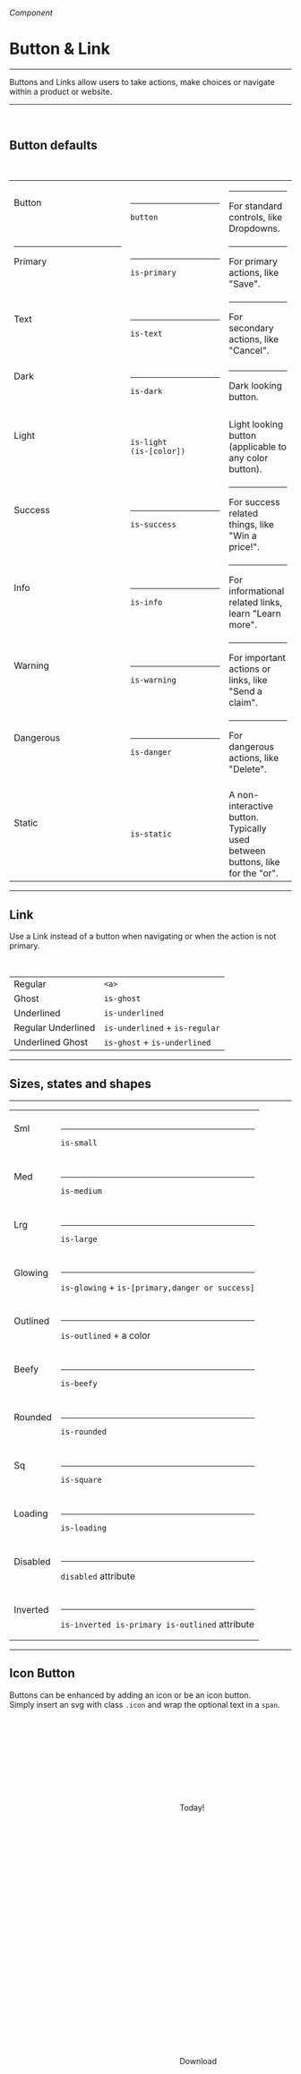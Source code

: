 <h6 class="is-uppercase has-text-grey has-text-weight-medium is-size-6 is-size-7-mobile">Component</h6>
<h1 class="title is-family-secondary is-size-2-mobile">Button & Link</h1>
<hr class="is-visible is-size-3">
<p class="is-size-4 has-text-dark">
    <span class="has-text-weight-semibold">Buttons</span> and <span class="has-text-weight-semibold">Links</span> allow users to take actions, make choices or navigate within a product or website.
</p>
<hr class="is-visible is-size-3"><br>

<h2 class="title"><span class="is-size-smaller">Button defaults</span></h2>

<br>

<div class="table-container">
    <table class="table is-fullwidth is-bordered">
        <tbody>
            <tr>
                <td class="has-text-centered" style="width: 20%; min-width: 12rem;"><br><div class="button">Button</div><br><br></td>
                <td class="has-text-centered" style="width: 15%; min-width: 10rem;"><hr><code>button</code></td>
                <td><hr>For standard controls, like Dropdowns.</td>
            </tr>
            <tr>
                <td class="has-text-centered"><hr class="is-smaller"><div class="button is-primary">Primary</div><br><br></td>
                <td class="has-text-centered"><hr><code>is-primary</code></td>
                <td><hr>For primary actions, like "Save".</td>
            </tr>
            <tr>
                <td class="has-text-centered"><br><div class="button is-text">Text</div><br><br></td>
                <td class="has-text-centered"><hr><code>is-text</code></td>
                <td><hr>For secondary actions, like "Cancel".</td>
            </tr>
            <tr>
                <td class="has-text-centered"><br><div class="button is-dark">Dark</div><br><br></td>
                <td class="has-text-centered"><hr><code>is-dark</code></td>
                <td><hr>Dark looking button.</td>
            </tr>
            <tr>
                <td class="has-text-centered"><br><div class="button is-primary is-light">Light</div><br><br></td>
                <td class="has-text-centered"><br><code>is-light<br>(is-[color]) </code></td>
                <td><br>Light looking button (applicable to any color button).</td>
            </tr>
            <tr>
                <td class="has-text-centered"><br><div class="button is-success">Success</div><br><br></td>
                <td class="has-text-centered"><hr><code>is-success</code></td>
                <td><hr>For success related things, like "Win a price!".</td>
            </tr>
            <tr>
                <td class="has-text-centered"><br><div class="button is-info">Info</div><br><br></td>
                <td class="has-text-centered"><hr><code>is-info</code></td>
                <td><hr>For informational related links, learn "Learn more".</td>
            </tr>
            <tr>
                <td class="has-text-centered"><br><div class="button is-warning">Warning</div><br><br></td>
                <td class="has-text-centered"><hr><code>is-warning</code></td>
                <td><hr>For important actions or links, like "Send a claim".</td>
            </tr>
            <tr>
                <td class="has-text-centered"><br><div class="button is-danger">Dangerous</div><br><br></td>
                <td class="has-text-centered"><hr><code>is-danger</code></td>
                <td><hr>For dangerous actions, like "Delete".</td>
            </tr>
            <tr>
                <td class="has-text-centered"><br><div class="button is-static">Static</div><br><br></td>
                <td class="has-text-centered"><br><code>is-static</code></td>
                <td><br>A non-interactive button. Typically used between buttons, like for the "or".</td>
            </tr>
        </tbody>
    </table>
</div>

<hr class="is-size-1 is-visible">

<h2 class="title"><span class="is-size-smaller">Link</span></h2>

Use a Link instead of a button when navigating or when the action is not primary.

<br>

<table class="table is-bordered">
    <tbody>
        <tr>
            <td class="has-text-centered"><a>Regular</a></td>
            <td><code>&lt;a></code></td>
        </tr>
        <tr>
            <td class="has-text-centered"><a class="is-ghost">Ghost</a></td class="has-text-centered">
            <td><code>is-ghost</code></td>
        </tr>
        <tr>
            <td class="has-text-centered"><a class="is-underlined">Underlined</a></td class="has-text-centered">
            <td><code>is-underlined</code></td>
        </tr>
        <tr>
            <td class="has-text-centered"><a class="is-regular is-underlined">Regular Underlined</a></td class="has-text-centered">
            <td><code>is-underlined</code> + <code>is-regular</code></td>
        </tr>
        <tr>
            <td class="has-text-centered"><a class="is-ghost is-underlined">Underlined Ghost</a></td class="has-text-centered">
            <td><code>is-ghost</code> + <code>is-underlined</code></td>
        </tr>
    </tbody>
</table>


<hr class="is-size-1 is-visible">

<h2 class="title"><span class="is-size-smaller">Sizes, states and shapes</span></h2>

<hr>

<table class="table is-bordered">
    <tbody>
        <tr>
            <td class="has-text-centered"><br><div class="button is-light is-small">Sml</div><br><br></td>
            <td><hr><code>is-small</code></td>
        </tr>
        <tr>
            <td class="has-text-centered"><br><div class="button is-light is-medium">Med</div><br><br></td>
            <td><hr><code>is-medium</code></td>
        </tr>
        <tr>
            <td class="has-text-centered"><br><div class="button is-light is-large">Lrg</div><br><br></td>
            <td><hr><code>is-large</code></td>
        </tr>
        <tr>
            <td class="has-text-centered"><br><div class="button is-primary is-glowing">Glowing</div><br><br></td>
            <td><hr><code>is-glowing</code> + <code>is-[primary,danger or success]</code></td>
        </tr>
        <tr>
            <td class="has-text-centered"><br><div class="button is-primary is-outlined">Outlined</div><br><br></td>
            <td><hr><code>is-outlined</code> + a color</td>
        </tr>
        <tr>
            <td class="has-text-centered"><br><div class="button is-light is-beefy">Beefy</div><br><br></td>
            <td><hr><code>is-beefy</code></td>
        </tr>
        <tr>
            <td class="has-text-centered"><br><div class="button is-light is-rounded">Rounded</div><br><br></td>
            <td><hr><code>is-rounded</code></td>
        </tr>
        <tr>
            <td class="has-text-centered"><br><div class="button is-light is-square">Sq</div><br><br></td>
            <td><hr><code>is-square</code></td>
        </tr>
        <tr>
            <td class="has-text-centered"><br><div class="button is-light is-loading">Loading</div><br><br></td>
            <td><hr><code>is-loading</code></td>
        </tr>
        <tr>
            <td class="has-text-centered"><br><div class="button is-light" disabled>Disabled</div><br><br></td>
            <td><hr><code>disabled</code> attribute</td>
        </tr>
        <tr>
            <td class="has-text-centered has-background-black-ter"><br><div class="button is-inverted is-outlined is-primary">Inverted</div><br><br></td>
            <td><hr><code>is-inverted is-primary is-outlined</code> attribute</td>
        </tr>
    </tbody>
</table>

<hr class="is-size-1 is-visible">

<h2 class="title"><span class="is-size-smaller">Icon Button</span></h2>

Buttons can be enhanced by adding an icon or be an icon button.  
Simply insert an svg with class `.icon` and wrap the optional text in a `span`.

<br>

<div class="box is-raised is-large is-radiusless-b is-marginless">
    <div class="level">
        <div class="level-item">
            <div class="button">
                <svg class="icon"><use xlink:href="media/bds-icons.min.svg#today-g"></use></svg>
                <span>Today!</span>
            </div>
        </div>
        <div class="level-item">
            <div class="button is-square">
                <svg class="icon is-light"><use xlink:href="media/bds-icons.min.svg#edit-g"></use></svg>
            </div>
        </div>
        <div class="level-item">
            <div class="button is-borderless is-square">
                <svg class="icon is-danger"><use xlink:href="media/bds-icons.min.svg#trash-g"></use></svg>
            </div>
        </div>
        <div class="level-item">
            <div class="button is-info">
                <svg class="icon"><use xlink:href="media/bds-icons.min.svg#download-g"></use></svg>
                <span>Download</span>
            </div>
        </div>
        <div class="level-item">
            <div class="button is-success is-square is-shadowed is-rounded">
                <svg class="icon"><use xlink:href="media/bds-icons.min.svg#lightning-g"></use></svg>
            </div>
        </div>
        <div class="level-item">
            <div class="button is-borderless is-square is-rounded">
                <svg class="icon is-medium"><use xlink:href="media/bds-icons.min.svg#dots-g"></use></svg>
            </div>
        </div>
    </div>
</div>

    <div class="button">
        <svg class="icon"><use xlink:href="bds.min.svg#icon_name"></use></svg>
        <span>Today</span>
    </div>
    <div class="button is-square">
        <svg class="icon"><use xlink:href="bds.min.svg#icon_name"></use></svg>
    </div>
    <div class="button is-square is-borderless">
        <svg class="icon is-danger"><use xlink:href="bds.min.svg#icon_name"></use></svg>
    </div>
    <div class="button is-info is-beefy">
        <svg class="icon has-text-fill-white"><use xlink:href="bds.min.svg#icon_name"></use></svg>
        <span>Download</span>
    </div>
    <div class="button is-borderless is-square is-rounded">
        ···
    </div>
<hr class="is-size-1 is-visible">

<h2 class="title"><span class="is-size-smaller">Button Group</span></h2>

Buttons can be grouped together.

<hr>

<div class="box is-raised is-radiusless-b is-marginless is-large">
    <div class="field has-addons">
        <p class="control">
            <a class="button">Red</a>
        </p>
        <p class="control">
            <a class="button">Purple</a>
        </p>
        <p class="control">
            <a class="button">None</a>
        </p>
    </div>
</div>

    <div class="field has-addons">
        <p class="control">
            <a class="button">Red</a>
        </p>
        <p class="control">
            <a class="button">Purple</a>
        </p>
        <p class="control">
            <a class="button">None</a>
        </p>
    </div>
